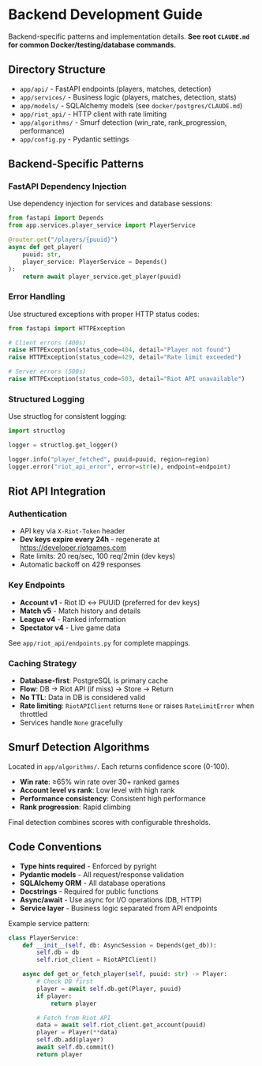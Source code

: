 # Backend Development Guide

Backend-specific patterns and implementation details. **See root `CLAUDE.md` for common Docker/testing/database commands.**

## Directory Structure
- `app/api/` - FastAPI endpoints (players, matches, detection)
- `app/services/` - Business logic (players, matches, detection, stats)
- `app/models/` - SQLAlchemy models (see `docker/postgres/CLAUDE.md`)
- `app/riot_api/` - HTTP client with rate limiting
- `app/algorithms/` - Smurf detection (win_rate, rank_progression, performance)
- `app/config.py` - Pydantic settings

## Backend-Specific Patterns

### FastAPI Dependency Injection
Use dependency injection for services and database sessions:

```python
from fastapi import Depends
from app.services.player_service import PlayerService

@router.get("/players/{puuid}")
async def get_player(
    puuid: str,
    player_service: PlayerService = Depends()
):
    return await player_service.get_player(puuid)
```

### Error Handling
Use structured exceptions with proper HTTP status codes:

```python
from fastapi import HTTPException

# Client errors (400s)
raise HTTPException(status_code=404, detail="Player not found")
raise HTTPException(status_code=429, detail="Rate limit exceeded")

# Server errors (500s)
raise HTTPException(status_code=503, detail="Riot API unavailable")
```

### Structured Logging
Use structlog for consistent logging:

```python
import structlog

logger = structlog.get_logger()

logger.info("player_fetched", puuid=puuid, region=region)
logger.error("riot_api_error", error=str(e), endpoint=endpoint)
```

## Riot API Integration

### Authentication
- API key via `X-Riot-Token` header
- **Dev keys expire every 24h** - regenerate at https://developer.riotgames.com
- Rate limits: 20 req/sec, 100 req/2min (dev keys)
- Automatic backoff on 429 responses

### Key Endpoints
- **Account v1** - Riot ID ↔ PUUID (preferred for dev keys)
- **Match v5** - Match history and details
- **League v4** - Ranked information
- **Spectator v4** - Live game data

See `app/riot_api/endpoints.py` for complete mappings.

### Caching Strategy
- **Database-first**: PostgreSQL is primary cache
- **Flow**: DB → Riot API (if miss) → Store → Return
- **No TTL**: Data in DB is considered valid
- **Rate limiting**: `RiotAPIClient` returns `None` or raises `RateLimitError` when throttled
- Services handle `None` gracefully

## Smurf Detection Algorithms

Located in `app/algorithms/`. Each returns confidence score (0-100).

- **Win rate**: ≥65% win rate over 30+ ranked games
- **Account level vs rank**: Low level with high rank
- **Performance consistency**: Consistent high performance
- **Rank progression**: Rapid climbing

Final detection combines scores with configurable thresholds.

## Code Conventions
- **Type hints required** - Enforced by pyright
- **Pydantic models** - All request/response validation
- **SQLAlchemy ORM** - All database operations
- **Docstrings** - Required for public functions
- **Async/await** - Use async for I/O operations (DB, HTTP)
- **Service layer** - Business logic separated from API endpoints

Example service pattern:
```python
class PlayerService:
    def __init__(self, db: AsyncSession = Depends(get_db)):
        self.db = db
        self.riot_client = RiotAPIClient()

    async def get_or_fetch_player(self, puuid: str) -> Player:
        # Check DB first
        player = await self.db.get(Player, puuid)
        if player:
            return player

        # Fetch from Riot API
        data = await self.riot_client.get_account(puuid)
        player = Player(**data)
        self.db.add(player)
        await self.db.commit()
        return player
```
